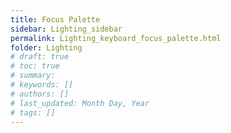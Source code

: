 ```yaml
---
title: Focus Palette
sidebar: Lighting_sidebar
permalink: Lighting_keyboard_focus_palette.html
folder: Lighting
# draft: true
# toc: true
# summary: 
# keywords: []
# authors: []
# last_updated: Month Day, Year
# tags: []
---
```

